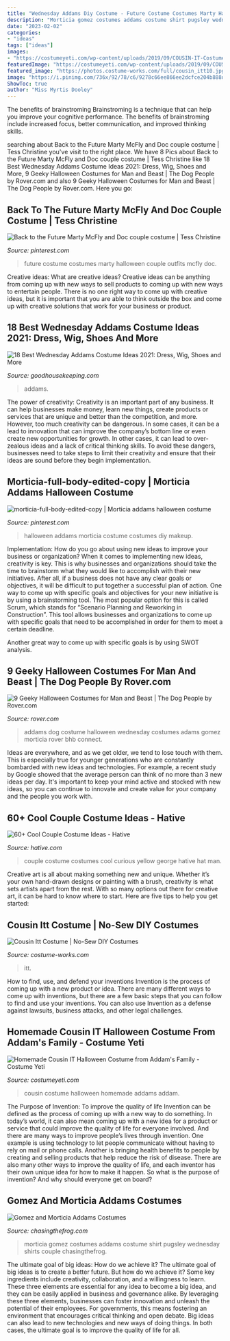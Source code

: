```yaml
---
title: "Wednesday Addams Diy Costume - Future Costume Costumes Marty Halloween Couple Outfits Mcfly Doc"
description: "Morticia gomez costumes addams costume shirt pugsley wednesday shirts couple chasingthefrog"
date: "2023-02-02"
categories:
- "ideas"
tags: ["ideas"]
images:
- "https://costumeyeti.com/wp-content/uploads/2019/09/COUSIN-IT-Costume-4.jpg"
featuredImage: "https://costumeyeti.com/wp-content/uploads/2019/09/COUSIN-IT-Costume-4.jpg"
featured_image: "https://photos.costume-works.com/full/cousin_itt10.jpg"
image: "https://i.pinimg.com/736x/92/78/c6/9278c66ee866ee2dcfce204b888d57c2.jpg"
ShowToc: true
author: "Miss Myrtis Dooley"
---
```



The benefits of brainstroming
Brainstroming is a technique that can help you improve your cognitive performance. The benefits of brainstroming include increased focus, better communication, and improved thinking skills.

	

		
searching about Back to the Future Marty McFly and Doc couple costume | Tess Christine you've visit to the right place. We have 8 Pics about Back to the Future Marty McFly and Doc couple costume | Tess Christine like 18 Best Wednesday Addams Costume Ideas 2021: Dress, Wig, Shoes and More, 9 Geeky Halloween Costumes for Man and Beast | The Dog People by Rover.com and also 9 Geeky Halloween Costumes for Man and Beast | The Dog People by Rover.com. Here you go:
		
    
## Back To The Future Marty McFly And Doc Couple Costume | Tess Christine

<img loading=lazy src="https://i.pinimg.com/736x/92/78/c6/9278c66ee866ee2dcfce204b888d57c2.jpg" onerror="this.onerror=null;this.src='https://tse2.mm.bing.net/th?id=OIP.EAze3tRK1FJ2285qWlA2xgHaL2&amp;pid=15.1';" alt="Back to the Future Marty McFly and Doc couple costume | Tess Christine">

_Source: pinterest.com_

>future costume costumes marty halloween couple outfits mcfly doc. 

	

Creative ideas: What are creative ideas?
Creative ideas can be anything from coming up with new ways to sell products to coming up with new ways to entertain people. There is no one right way to come up with creative ideas, but it is important that you are able to think outside the box and come up with creative solutions that work for your business or product.

    
## 18 Best Wednesday Addams Costume Ideas 2021: Dress, Wig, Shoes And More

<img loading=lazy src="https://hips.hearstapps.com/vader-prod.s3.amazonaws.com/1594222775-screen-shot-2020-07-08-at-10-38-35-am-1594222741.png?crop=0.9424703891708968xw:1xh;center,top&amp;resize=480:*" onerror="this.onerror=null;this.src='https://tse4.mm.bing.net/th?id=OIP.VYl_ygHJ_2tztjwYu_3ulwHaLH&amp;pid=15.1';" alt="18 Best Wednesday Addams Costume Ideas 2021: Dress, Wig, Shoes and More">

_Source: goodhousekeeping.com_

>addams. 

	

The power of creativity:
Creativity is an important part of any business. It can help businesses make money, learn new things, create products or services that are unique and better than the competition, and more. However, too much creativity can be dangerous. In some cases, it can be a lead to innovation that can improve the company’s bottom line or even create new opportunities for growth. In other cases, it can lead to over-zealous ideas and a lack of critical thinking skills. To avoid these dangers, businesses need to take steps to limit their creativity and ensure that their ideas are sound before they begin implementation.

    
## Morticia-full-body-edited-copy | Morticia Addams Halloween Costume

<img loading=lazy src="https://i.pinimg.com/736x/59/16/cd/5916cd84b87cc38cd01aa4e298b87844--morticia-addams-halloween-costume-costume-halloween.jpg" onerror="this.onerror=null;this.src='https://tse3.mm.bing.net/th?id=OIP.boEPKAoUrm0CfhFPsS0djgHaMv&amp;pid=15.1';" alt="morticia-full-body-edited-copy | Morticia addams halloween costume">

_Source: pinterest.com_

>halloween addams morticia costume costumes diy makeup. 

	

Implementation: How do you go about using new ideas to improve your business or organization?
When it comes to implementing new ideas, creativity is key. This is why businesses and organizations should take the time to brainstorm what they would like to accomplish with their new initiatives. After all, if a business does not have any clear goals or objectives, it will be difficult to put together a successful plan of action.
One way to come up with specific goals and objectives for your new initiative is by using a brainstorming tool. The most popular option for this is called Scrum, which stands for “Scenario Planning and Reworking in Construction”. This tool allows businesses and organizations to come up with specific goals that need to be accomplished in order for them to meet a certain deadline.

Another great way to come up with specific goals is by using SWOT analysis.

    
## 9 Geeky Halloween Costumes For Man And Beast | The Dog People By Rover.com

<img loading=lazy src="https://www.rover.com/blog/wp-content/uploads/2014/10/addams-family-group-costume1.png" onerror="this.onerror=null;this.src='https://tse1.mm.bing.net/th?id=OIP.eYNZTgUvyEws1HIgmF8BtgAAAA&amp;pid=15.1';" alt="9 Geeky Halloween Costumes for Man and Beast | The Dog People by Rover.com">

_Source: rover.com_

>addams dog costume halloween wednesday costumes adams gomez morticia rover bhb connect. 

	

Ideas are everywhere, and as we get older, we tend to lose touch with them. This is especially true for younger generations who are constantly bombarded with new ideas and technologies. For example, a recent study by Google showed that the average person can think of no more than 3 new ideas per day. It's important to keep your mind active and stocked with new ideas, so you can continue to innovate and create value for your company and the people you work with.

    
## 60+ Cool Couple Costume Ideas - Hative

<img loading=lazy src="https://hative.com/wp-content/uploads/2016/10/couple-costumes/9-couple-costume-ideas-1.jpg" onerror="this.onerror=null;this.src='https://tse2.mm.bing.net/th?id=OIP.xo9zjvrCMgBPAV6W2fyVsQHaJ4&amp;pid=15.1';" alt="60+ Cool Couple Costume Ideas - Hative">

_Source: hative.com_

>couple costume costumes cool curious yellow george hative hat man. 

	

Creative art is all about making something new and unique. Whether it’s your own hand-drawn designs or painting with a brush, creativity is what sets artists apart from the rest. With so many options out there for creative art, it can be hard to know where to start. Here are five tips to help you get started: 

    
## Cousin Itt Costume | No-Sew DIY Costumes

<img loading=lazy src="https://photos.costume-works.com/full/cousin_itt10.jpg" onerror="this.onerror=null;this.src='https://tse4.mm.bing.net/th?id=OIP.ZnAx23bokFDOdDo0zoD8vAHaMU&amp;pid=15.1';" alt="Cousin Itt Costume | No-Sew DIY Costumes">

_Source: costume-works.com_

>itt. 

	

How to find, use, and defend your inventions
Invention is the process of coming up with a new product or idea. There are many different ways to come up with inventions, but there are a few basic steps that you can follow to find and use your inventions. You can also use Invention as a defense against lawsuits, business attacks, and other legal challenges.

    
## Homemade Cousin IT Halloween Costume From Addam&#039;s Family - Costume Yeti

<img loading=lazy src="https://costumeyeti.com/wp-content/uploads/2019/09/COUSIN-IT-Costume-4.jpg" onerror="this.onerror=null;this.src='https://tse2.mm.bing.net/th?id=OIP.cFdQv8qQKWBQ9jzhFg7epQHaMW&amp;pid=15.1';" alt="Homemade Cousin IT Halloween Costume from Addam&#039;s Family - Costume Yeti">

_Source: costumeyeti.com_

>cousin costume halloween homemade addams addam. 

	

The Purpose of Invention: To improve the quality of life
Invention can be defined as the process of coming up with a new way to do something. In today’s world, it can also mean coming up with a new idea for a product or service that could improve the quality of life for everyone involved. And there are many ways to improve people’s lives through invention. One example is using technology to let people communicate without having to rely on mail or phone calls. Another is bringing health benefits to people by creating and selling products that help reduce the risk of disease. There are also many other ways to improve the quality of life, and each inventor has their own unique idea for how to make it happen. So what is the purpose of invention? And why should everyone get on board?

    
## Gomez And Morticia Addams Costumes

<img loading=lazy src="http://www.chasingthefrog.com/t-shirts/addamsfamily/gmcstm-bg.jpg" onerror="this.onerror=null;this.src='https://tse1.mm.bing.net/th?id=OIP.CT4cjuuIpWRDE4qrd8WJ7AHaKe&amp;pid=15.1';" alt="Gomez and Morticia Addams Costumes">

_Source: chasingthefrog.com_

>morticia gomez costumes addams costume shirt pugsley wednesday shirts couple chasingthefrog. 

	

The ultimate goal of big ideas: How do we achieve it?
The ultimate goal of big ideas is to create a better future. But how do we achieve it? Some key ingredients include creativity, collaboration, and a willingness to learn. These three elements are essential for any idea to become a big idea, and they can be easily applied in business and governance alike. By leveraging these three elements, businesses can foster innovation and unleash the potential of their employees. For governments, this means fostering an environment that encourages critical thinking and open debate. Big ideas can also lead to new technologies and new ways of doing things. In both cases, the ultimate goal is to improve the quality of life for all.

